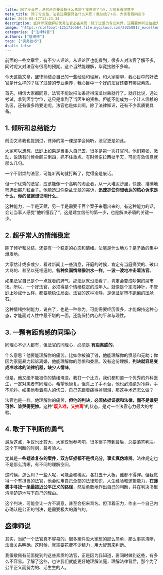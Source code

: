 ```yaml
---
title: 除了专业性，法官还需要具备什么素质？我总结了4点，大家看看同意不
meta_title: 除了专业性，法官还需要具备什么素质？我总结了4点，大家看看同意不
date: 2025-08-17T13:23:34
description: 盛律师深度解析优秀法官必备素质：除了过硬的专业素养，还需要倾听总结能力、超乎常人的情绪稳定、有距离感的同理心、敢于下判断的勇气。文章揭示法官如何在法庭上处理当事人情绪波动，如何在复杂案件中保持理性判断。特别强调法官需要像定海神针般稳定局面，既要理解当事人痛苦，又不能被情绪淹没。适合法律从业者、准备打官司的当事人，以及想了解司法系统运作的读者学习参考。
image: "https://slefboot-1251736664.file.myqcloud.com/20250817_excellent_judge.webp"
categories: ["法律科普"]
authors: ["盛律师"]
tags: ["实务技巧"]
draft: false
---
```


前面的一些文章里，有不少人评论。从评论区也能看到，很多人对法官了解不多，同时呢又对法官有很高的预期。这个当然能理解，毕竟接触不多嘛。

今天这篇文章，盛律师结合自己的一些经验和理解，和大家聊聊，我心目中的好法官是什么样的？除了过硬的专业素养，我心目中一个好的法官还要有哪些素质。

首先，相信大家都同意，法官不能说把法条背得滚瓜烂熟就行了。就好比说，通过考试，拿到医学学位，这只是拿到了当医生的资格。但能不能成为一个让人信赖的名医，还有很多路要走呢。法官也是如此啊，除了法律知识，还有不少素质要具备。

## 1. 倾听和总结能力

前面文章我也提到过，律师的第一课是学会倾听，法官更是如此。

大家可以想想，法庭上如果是当事人自己去，很多是第一次打官司。他们紧张、激动，说话有时候会颠三倒四，抓不住重点。有时候东拉西扯半天，可能有效信息就那么几句。

一个不耐烦的法官，可能听两句就打断了，觉得全是废话。

但一个优秀的法官，应该能像一个高明的淘金者，从一大堆泥沙里，快速、准确地筛选出那几粒金子。他能透过你杂乱无章的哭诉，**迅速抓住你想表达的核心诉求是什么，你的证据想证明什么**。

这种能力，一半是天赋，另一半是需要千百个案子来磨出来的。有这种能力的话，会让当事人感觉“他听懂我了”，这是建立信任的第一步，也是解决矛盾的关键一步。

## 2. 超乎常人的情绪稳定

除了倾听和总结，还要有一个稳定的心态和情绪。法庭是什么地方？是矛盾的集中爆发地。

大家估计或多或少，看过新闻上一些消息，开庭的时候，肯定有当庭痛哭的、破口大骂的、甚至以死相逼的。**各种负面情绪像洪水一样，一波一波地冲击着法官**。

如果法官自己是个一点就着的脾气，那法庭就没法看了，肯定会变成吵架的菜市场。所以，一个好法官，必须得是个情绪稳定的成年人。就像是个定海神针，不管庭上吵成什么样，都要能稳住局面。法官的这种冷静，是保证庭审不跑偏的压舱石。

这种情绪控制能力，说白了，也是一种修为。可能需要经历很多，才能保持这种心态，才能面对人性中最不堪的一面，还能保持内心的平和与理性。

## 3. 一颗有距离感的同理心

同理心不少人都有，但法官的同理心，必须是 **有距离感的**。

什么意思？他要能理解你的痛苦。比如你被骗了钱，他能理解你的愤怒和无助；你因为家庭暴力起诉离婚，他能理解你的恐惧和委屈。没有这份理解，**判决就容易变成冷冰冰的法律机器，缺少人情味**。

但是，他又绝不能被你的情绪淹没。我打一个比方，我们都知道一个优秀的外科医生，一定对患者有同理心，希望他康复。但真上了手术台，他也必须绝对冷静，手不能抖。如果他看着病人的伤口，自己先跟着痛得掉眼泪，那这手术还怎么做？

法官也是一样。他理解你的痛苦，**但他的判决，必须依据证据和法律，而不是谁更可怜、谁哭得更惨**。这种“**<span style='color:red;'>既入戏，又抽离</span>**”的状态，是对一个法官心力最大的考验。

## 4. 敢于下判断的勇气

最后这点，争议也比较大，大家仅当参考吧。很多案子审到最后，总要落笔判决。这个下判断的时刻，最考验人。

尤其是**一些疑难复杂的案件，双方证据都不是很充分，事实真伪难辨**。法律规定也不是那么清晰，有不同的理解空间。

这时候，怎么判？一些人呢，可能会和稀泥，各打五十大板，谁都不得罪。但我觉得一个有担当的法官，他会动用自己全部的法律知识、人生经验和逻辑能力，**在迷雾中寻找一条最接近公平正义的路径**，然后勇敢地作出自己的判断，并在判决书里清清楚楚地写下自己的理由。

这个判决，可能会让一方不满意，甚至会招来骂名。但顶着压力，作出一个自己内心确认是公正的判决，是需要极大的勇气的。

## 盛律师说

其实，当好一个法官真不容易的。很多案件没大家想的那么简单，那么事实清晰，法律关系明确。这时候，就需要花费不少精力，用大智慧来判断。

我很敬佩有前面提到的这些素质的法官，正是因为我知道，要同时做到这些，有多么不容易。了解了这些，也许我们就能更好地理解法庭，理解法律背后，那个为了公平正义而努力的、活生生的人。